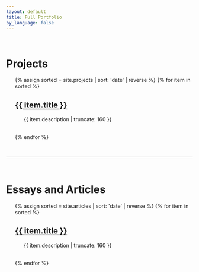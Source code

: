 ```yaml
---
layout: default
title: Full Portfolio
by_language: false
---
```


<br>
<h1>Projects</h1>
<!-- ##### [View all projects][project] -->
<ul>
    {% assign sorted = site.projects | sort: 'date' | reverse %}
    {% for item in sorted %}
    <!-- {{ item.date | date: "%B %Y" }} -->
    <h2><a href="{{ item.url | prepend: site.baseurl }}">{{ item.title }}</a></h2>
    <p class="post-excerpt" style="margin-left: 5%">{{ item.description | truncate: 160 }}</p>
    <br>
    {% endfor %}
</ul>

<br>

----
<br>
<h1>Essays and Articles</h1>
<!-- ##### [View all posts][posts] -->
<ul>
    {% assign sorted = site.articles | sort: 'date' | reverse %}
    {% for item in sorted %}
    <!-- {{ item.date | date: "%B %Y" }} -->
    <h2><a href="{{ item.url | prepend: site.baseurl }}">{{ item.title }}</a></h2>
    <p class="post-excerpt" style="margin-left: 5%">{{ item.description | truncate: 160 }}</p>
    <br>
    {% endfor %}
</ul>

[project]:/projects
[posts]:/articles
